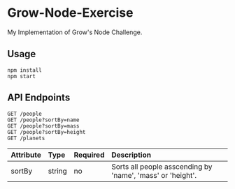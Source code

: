 # Grow-Node-Exercise
My Implementation of Grow's Node Challenge. 

## Usage

```
npm install
npm start
```

## API Endpoints

```
GET /people
GET /people?sortBy=name
GET /people?sortBy=mass
GET /people?sortBy=height
GET /planets
```

| Attribute     | Type          | Required | Description                                                |
|:------------- |:------------- |:-------- |:---------------------------------------------------------- |
| sortBy        | string        | no       | Sorts all people asscending by 'name', 'mass' or 'height'. |
